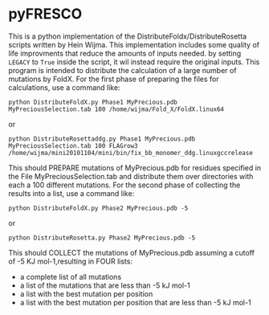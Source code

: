 # pyFRESCO
This is a python implementation of the DistributeFoldx/DistributeRosetta scripts written by Hein Wijma.
This implementation includes some quality of life improvments that reduce the amounts of inputs needed. by setting `LEGACY` to `True` inside the script,
it wil instead require the original inputs. This program is intended to distribute the calculation of a large number of mutations by FoldX.
For the first phase of preparing the files for calculations, use a command like:

```
python DistributeFoldX.py Phase1 MyPrecious.pdb MyPreciousSelection.tab 100 /home/wijma/Fold_X/FoldX.linux64
```
or 
```
python DistributeRosettaddg.py Phase1 MyPrecious.pdb MyPreciousSelection.tab 100 FLAGrow3 /home/wijma/mini20101104/mini/bin/fix_bb_monomer_ddg.linuxgccrelease
```

This should PREPARE mutations of MyPrecious.pdb for residues specified in the File MyPreciousSelection.tab and 
distribute them over directories with each a 100 different mutations. For the second phase of collecting the results into a list, use a command like:

```
python DistributeFoldX.py Phase2 MyPrecious.pdb -5
```
or 
```
python DistributeRosetta.py Phase2 MyPrecious.pdb -5
```

This should COLLECT the mutations of MyPrecious.pdb assuming a cutoff of -5 KJ mol-1,resulting in FOUR lists:
- a complete list of all mutations
- a list of the mutations that are less than -5 kJ mol-1
- a list with the best mutation per position
- a list with the best mutation per position that are less than -5 kJ mol-1
